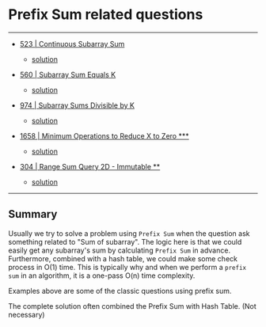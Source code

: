 # Prefix Sum related questions

---

- [523 | Continuous Subarray Sum](https://leetcode.com/problems/continuous-subarray-sum/)

  - [solution](../../Solutions/523_Continuous%20Subarray%20Sum.py)

- [560 | Subarray Sum Equals K](https://leetcode.com/problems/subarray-sum-equals-k/)

  - [solution](../../Solutions/560_Subarray%20Sum%20Equals%20K.py)

- [974 | Subarray Sums Divisible by K](https://leetcode.com/problems/subarray-sums-divisible-by-k/)

  - [solution](../../Solutions/974_Subarray%20Sums%20Divisible%20by%20K.py)

- [1658 | Minimum Operations to Reduce X to Zero \*\*\*](https://leetcode.com/problems/minimum-operations-to-reduce-x-to-zero/)

  - [solution](../../Solutions/1658_Minimum%20Operations%20to%20Reduce%20X%20to%20Zero.py)

- [304 | Range Sum Query 2D - Immutable \*\*](https://leetcode.com/problems/range-sum-query-2d-immutable/)

  - [solution](../../Solutions/304_Range%20Sum%20Query%202D%20-%20Immutable.py)

---

## Summary

Usually we try to solve a problem using `Prefix Sum` when the question ask something related to "Sum of subarray". The logic here is that we could easily get any subarray's sum by calculating `Prefix Sum` in advance. Furthermore, combined with a hash table, we could make some check process in O(1) time. This is typically why and when we perform a `prefix sum` in an algorithm, it is a one-pass O(n) time complexity.

Examples above are some of the classic questions using prefix sum.

The complete solution often combined the Prefix Sum with Hash Table. (Not necessary)
